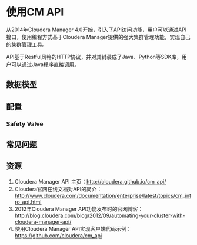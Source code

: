 # 使用CM API

从2014年Cloudera Manager 4.0开始，引入了API访问功能，用户可以通过API接口，使用编程方式基于Cloudera Manager提供的强大集群管理功能，实现自己的集群管理工具。

API基于Restful风格的HTTP协议，并对其封装成了Java、Python等SDK库，用户可以通过Java程序直接调用。

## 数据模型

## 配置

### Safety Valve

## 常见问题


## 资源

1. Cloudera Manager API 主页：http://cloudera.github.io/cm_api/
1. Cloudera官网在线文档对API的简介：  http://www.cloudera.com/documentation/enterprise/latest/topics/cm_intro_api.html
1. 2012年Cloudera Manager API功能发布时的官网博客： http://blog.cloudera.com/blog/2012/09/automating-your-cluster-with-cloudera-manager-api/
1. 使用Cloudera Manager API实现客户端代码示例：https://github.com/cloudera/cm_api


